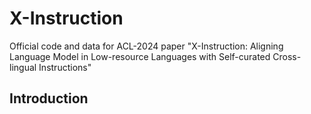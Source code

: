 # X-Instruction
Official code and data for ACL-2024 paper "X-Instruction: Aligning Language Model in Low-resource Languages with Self-curated Cross-lingual Instructions"

## Introduction